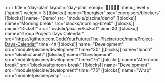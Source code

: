 +++
title = 'day-plan'
layout = 'day-plan'
emoji= '🧑🏾‍🤝‍🧑🏾'
menu_level = ['sprint']
weight = 3
[[blocks]]
name="Energiser"
src="energisers/blockers"
[[blocks]]
name="Demo"
src="module/piscine/demo"
[[blocks]]
name="Morning break"
src="blocks/morning-break"
[[blocks]]
name="Kickoff"
src="module/piscine/kickoff"
time=20
[[blocks]]
name="Group Project: Days Calendar"
src="https://github.com/CodeYourFuture/The-Piscine/tree/main/Project-Days-Calendar"
time=40
[[blocks]]
name="Development"
src="module/piscine/development"
time="30"
[[blocks]]
name="lunch"
src="blocks/lunch"
[[blocks]]
name="Development"
src="module/piscine/development"
time="75"
[[blocks]]
name="Afternoon break"
src="blocks/afternoon-break"
[[blocks]]
name="Development"
src="module/piscine/development"
time="75"
[[blocks]]
name="Wrap"
src="module/piscine/wrap"
+++

